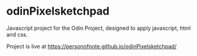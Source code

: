 # odinPixelsketchpad

Javascript project for the Odin Project, designed to apply javascript, html and css.

Project is live at https://personofnote.github.io/odinPixelsketchpad/
